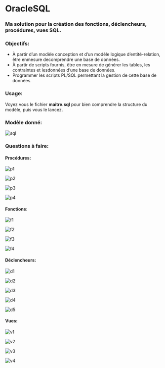 # OracleSQL
### Ma solution pour la création des fonctions, déclencheurs, procédures, vues SQL.
### Objectifs:  
* À partir d’un modèle conception et d’un modèle logique d’entité-relation, être enmesure decomprendre une base de données.  
* À partir de scripts fournis, être en mesure de générer les tables, les contraintes et lesdonnées d’une base de données.  
* Programmer les scripts PL/SQL permettant la gestion de cette base de données.  


### Usage:  
Voyez vous le fichier **maitre.sql** pour bien comprendre la structure du modèle, puis vous le lancez.  

### Modèle donné:  
![sql](https://user-images.githubusercontent.com/57264479/68985721-ea380a80-0818-11ea-917d-7259bedcf518.PNG)  

### Questions à faire:  
#### Procédures:  
![p1](https://user-images.githubusercontent.com/57264479/68985750-2e2b0f80-0819-11ea-991c-fcdc6b91f3de.png)  

![p2](https://user-images.githubusercontent.com/57264479/68985755-371be100-0819-11ea-9980-244a86793ecb.png)  

![p3](https://user-images.githubusercontent.com/57264479/68985757-397e3b00-0819-11ea-8f51-2635e3cea5d7.png)  

![p4](https://user-images.githubusercontent.com/57264479/68985758-3b47fe80-0819-11ea-9868-60939c6fd100.png)  

#### Fonctions:  
![f1](https://user-images.githubusercontent.com/57264479/68985775-5fa3db00-0819-11ea-9c03-475ad329f281.png)  

![f2](https://user-images.githubusercontent.com/57264479/68985776-616d9e80-0819-11ea-9459-db308c10fadf.png)  

![f3](https://user-images.githubusercontent.com/57264479/68985777-629ecb80-0819-11ea-9292-f44f956d16be.png)  

![f4](https://user-images.githubusercontent.com/57264479/68985778-63cff880-0819-11ea-98d7-6784c0bccc5d.png)  

#### Déclencheurs:  
![d1](https://user-images.githubusercontent.com/57264479/68985794-83672100-0819-11ea-8cbf-c2763162ac27.png)  

![d2](https://user-images.githubusercontent.com/57264479/68985796-8530e480-0819-11ea-9a0a-19101d6bd7a4.png)  

![d3](https://user-images.githubusercontent.com/57264479/68985797-86621180-0819-11ea-9d28-c28d0fc44470.png)  

![d4](https://user-images.githubusercontent.com/57264479/68985798-882bd500-0819-11ea-8ee6-fe21f8abf47d.png)  

![d5](https://user-images.githubusercontent.com/57264479/68985799-89f59880-0819-11ea-82c1-89fae1e310dd.png)  

#### Vues:  

![v1](https://user-images.githubusercontent.com/57264479/68985812-9d086880-0819-11ea-8072-e1973bd389f0.png)  

![v2](https://user-images.githubusercontent.com/57264479/68985813-9e399580-0819-11ea-8bc6-03ad008860c8.png)  

![v3](https://user-images.githubusercontent.com/57264479/68985814-9f6ac280-0819-11ea-8923-dd7ab5c0b808.png)  

![v4](https://user-images.githubusercontent.com/57264479/68985815-a09bef80-0819-11ea-9b0c-f4be0b168dd3.png)  
